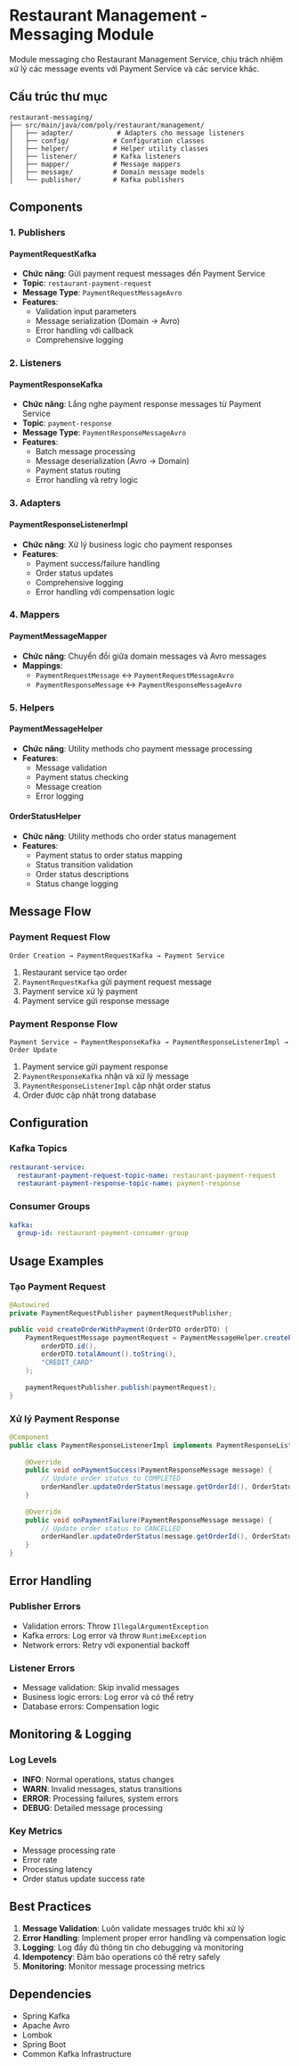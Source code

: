 # Restaurant Management - Messaging Module

Module messaging cho Restaurant Management Service, chịu trách nhiệm xử lý các message events với Payment Service và các service khác.

## Cấu trúc thư mục

```
restaurant-messaging/
├── src/main/java/com/poly/restaurant/management/
│   ├── adapter/           # Adapters cho message listeners
│   ├── config/           # Configuration classes
│   ├── helper/           # Helper utility classes
│   ├── listener/         # Kafka listeners
│   ├── mapper/           # Message mappers
│   ├── message/          # Domain message models
│   └── publisher/        # Kafka publishers
```

## Components

### 1. Publishers

#### PaymentRequestKafka
- **Chức năng**: Gửi payment request messages đến Payment Service
- **Topic**: `restaurant-payment-request`
- **Message Type**: `PaymentRequestMessageAvro`
- **Features**:
  - Validation input parameters
  - Message serialization (Domain → Avro)
  - Error handling với callback
  - Comprehensive logging

### 2. Listeners

#### PaymentResponseKafka
- **Chức năng**: Lắng nghe payment response messages từ Payment Service
- **Topic**: `payment-response`
- **Message Type**: `PaymentResponseMessageAvro`
- **Features**:
  - Batch message processing
  - Message deserialization (Avro → Domain)
  - Payment status routing
  - Error handling và retry logic

### 3. Adapters

#### PaymentResponseListenerImpl
- **Chức năng**: Xử lý business logic cho payment responses
- **Features**:
  - Payment success/failure handling
  - Order status updates
  - Comprehensive logging
  - Error handling với compensation logic

### 4. Mappers

#### PaymentMessageMapper
- **Chức năng**: Chuyển đổi giữa domain messages và Avro messages
- **Mappings**:
  - `PaymentRequestMessage` ↔ `PaymentRequestMessageAvro`
  - `PaymentResponseMessage` ↔ `PaymentResponseMessageAvro`

### 5. Helpers

#### PaymentMessageHelper
- **Chức năng**: Utility methods cho payment message processing
- **Features**:
  - Message validation
  - Payment status checking
  - Message creation
  - Error logging

#### OrderStatusHelper
- **Chức năng**: Utility methods cho order status management
- **Features**:
  - Payment status to order status mapping
  - Status transition validation
  - Order status descriptions
  - Status change logging

## Message Flow

### Payment Request Flow
```
Order Creation → PaymentRequestKafka → Payment Service
```

1. Restaurant service tạo order
2. `PaymentRequestKafka` gửi payment request message
3. Payment service xử lý payment
4. Payment service gửi response message

### Payment Response Flow
```
Payment Service → PaymentResponseKafka → PaymentResponseListenerImpl → Order Update
```

1. Payment service gửi payment response
2. `PaymentResponseKafka` nhận và xử lý message
3. `PaymentResponseListenerImpl` cập nhật order status
4. Order được cập nhật trong database

## Configuration

### Kafka Topics
```yaml
restaurant-service:
  restaurant-payment-request-topic-name: restaurant-payment-request
  restaurant-payment-response-topic-name: payment-response
```

### Consumer Groups
```yaml
kafka:
  group-id: restaurant-payment-consumer-group
```

## Usage Examples

### Tạo Payment Request
```java
@Autowired
private PaymentRequestPublisher paymentRequestPublisher;

public void createOrderWithPayment(OrderDTO orderDTO) {
    PaymentRequestMessage paymentRequest = PaymentMessageHelper.createPaymentRequestMessage(
        orderDTO.id(),
        orderDTO.totalAmount().toString(),
        "CREDIT_CARD"
    );
    
    paymentRequestPublisher.publish(paymentRequest);
}
```

### Xử lý Payment Response
```java
@Component
public class PaymentResponseListenerImpl implements PaymentResponseListener {
    
    @Override
    public void onPaymentSuccess(PaymentResponseMessage message) {
        // Update order status to COMPLETED
        orderHandler.updateOrderStatus(message.getOrderId(), OrderStatus.COMPLETED);
    }
    
    @Override
    public void onPaymentFailure(PaymentResponseMessage message) {
        // Update order status to CANCELLED
        orderHandler.updateOrderStatus(message.getOrderId(), OrderStatus.CANCELLED);
    }
}
```

## Error Handling

### Publisher Errors
- Validation errors: Throw `IllegalArgumentException`
- Kafka errors: Log error và throw `RuntimeException`
- Network errors: Retry với exponential backoff

### Listener Errors
- Message validation: Skip invalid messages
- Business logic errors: Log error và có thể retry
- Database errors: Compensation logic

## Monitoring & Logging

### Log Levels
- **INFO**: Normal operations, status changes
- **WARN**: Invalid messages, status transitions
- **ERROR**: Processing failures, system errors
- **DEBUG**: Detailed message processing

### Key Metrics
- Message processing rate
- Error rate
- Processing latency
- Order status update success rate

## Best Practices

1. **Message Validation**: Luôn validate messages trước khi xử lý
2. **Error Handling**: Implement proper error handling và compensation logic
3. **Logging**: Log đầy đủ thông tin cho debugging và monitoring
4. **Idempotency**: Đảm bảo operations có thể retry safely
5. **Monitoring**: Monitor message processing metrics

## Dependencies

- Spring Kafka
- Apache Avro
- Lombok
- Spring Boot
- Common Kafka Infrastructure
